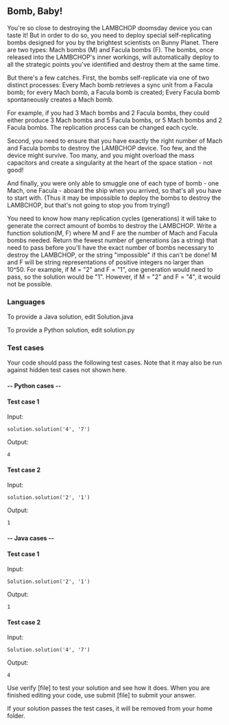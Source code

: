 ## Bomb, Baby!

You're so close to destroying the LAMBCHOP doomsday device you can taste it! 
But in order to do so, you need to deploy special self-replicating bombs 
designed for you by the brightest scientists on Bunny Planet. There are two 
types: Mach bombs (M) and Facula bombs (F). The bombs, once released into the 
LAMBCHOP's inner workings, will automatically deploy to all the strategic 
points you've identified and destroy them at the same time. 

But there's a few catches. First, the bombs self-replicate via one of two 
distinct processes: 
Every Mach bomb retrieves a sync unit from a Facula bomb; for every 
Mach bomb, a Facula bomb is created;
Every Facula bomb spontaneously creates a Mach bomb.

For example, if you had 3 Mach bombs and 2 Facula bombs, they could either 
produce 3 Mach bombs and 5 Facula bombs, or 5 Mach bombs and 2 Facula bombs. 
The replication process can be changed each cycle. 

Second, you need to ensure that you have exactly the right number of Mach 
and Facula bombs to destroy the LAMBCHOP device. Too few, and the device 
might survive. Too many, and you might overload the mass capacitors and 
create a singularity at the heart of the space station - not good! 

And finally, you were only able to smuggle one of each type of bomb - one 
Mach, one Facula - aboard the ship when you arrived, so that's all you have 
to start with. (Thus it may be impossible to deploy the bombs to destroy the 
LAMBCHOP, but that's not going to stop you from trying!) 

You need to know how many replication cycles (generations) it will take to 
generate the correct amount of bombs to destroy the LAMBCHOP. Write a function 
solution(M, F) where M and F are the number of Mach and Facula bombs needed. 
Return the fewest number of generations (as a string) that need to pass before 
you'll have the exact number of bombs necessary to destroy the LAMBCHOP, or 
the string "impossible" if this can't be done! M and F will be string 
representations of positive integers no larger than 10^50. For example, 
if M = "2" and F = "1", one generation would need to pass, so the solution 
would be "1". However, if M = "2" and F = "4", it would not be possible.

### Languages
To provide a Java solution, edit Solution.java

To provide a Python solution, edit solution.py

### Test cases
Your code should pass the following test cases.
Note that it may also be run against hidden test cases not shown here.

#### -- Python cases --
#### Test case 1
Input:
```
solution.solution('4', '7')
```
Output:
```
4
```

#### Test case 2
Input:
```
solution.solution('2', '1')
```
Output:
```    
1
```

#### -- Java cases --
#### Test case 1
Input:
```
Solution.solution('2', '1')
```
Output:
```
1
```

#### Test case 2
Input:
```
Solution.solution('4', '7')
```
Output:
```
4
```

Use verify [file] to test your solution and see how it does.
When you are finished editing your code, use submit [file] to submit 
your answer. 

If your solution passes the test cases, it will be removed from your 
home folder.